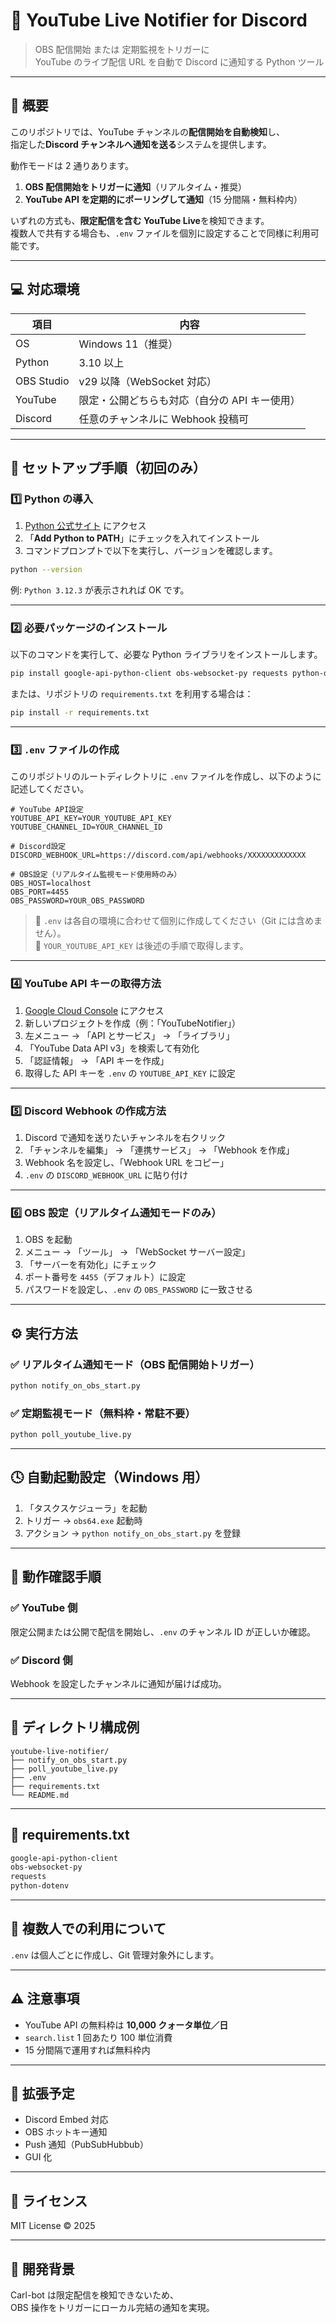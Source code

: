 # 🎥 YouTube Live Notifier for Discord

> OBS 配信開始 または 定期監視をトリガーに  
> YouTube のライブ配信 URL を自動で Discord に通知する Python ツール

---

## 📘 概要

このリポジトリでは、YouTube チャンネルの**配信開始を自動検知**し、  
指定した**Discord チャンネルへ通知を送る**システムを提供します。

動作モードは 2 通りあります。

1. **OBS 配信開始をトリガーに通知**（リアルタイム・推奨）
2. **YouTube API を定期的にポーリングして通知**（15 分間隔・無料枠内）

いずれの方式も、**限定配信を含む YouTube Live**を検知できます。  
複数人で共有する場合も、`.env` ファイルを個別に設定することで同様に利用可能です。

---

## 💻 対応環境

| 項目       | 内容                                          |
| ---------- | --------------------------------------------- |
| OS         | Windows 11（推奨）                            |
| Python     | 3.10 以上                                     |
| OBS Studio | v29 以降（WebSocket 対応）                    |
| YouTube    | 限定・公開どちらも対応（自分の API キー使用） |
| Discord    | 任意のチャンネルに Webhook 投稿可             |

---

## 🚀 セットアップ手順（初回のみ）

### 1️⃣ Python の導入

1. [Python 公式サイト](https://www.python.org/downloads/windows/) にアクセス
2. 「**Add Python to PATH**」にチェックを入れてインストール
3. コマンドプロンプトで以下を実行し、バージョンを確認します。

```bash
python --version
```

例: `Python 3.12.3` が表示されれば OK です。

---

### 2️⃣ 必要パッケージのインストール

以下のコマンドを実行して、必要な Python ライブラリをインストールします。

```bash
pip install google-api-python-client obs-websocket-py requests python-dotenv
```

または、リポジトリの `requirements.txt` を利用する場合は：

```bash
pip install -r requirements.txt
```

---

### 3️⃣ `.env` ファイルの作成

このリポジトリのルートディレクトリに `.env` ファイルを作成し、以下のように記述してください。

```env
# YouTube API設定
YOUTUBE_API_KEY=YOUR_YOUTUBE_API_KEY
YOUTUBE_CHANNEL_ID=YOUR_CHANNEL_ID

# Discord設定
DISCORD_WEBHOOK_URL=https://discord.com/api/webhooks/XXXXXXXXXXXXX

# OBS設定（リアルタイム監視モード使用時のみ）
OBS_HOST=localhost
OBS_PORT=4455
OBS_PASSWORD=YOUR_OBS_PASSWORD
```

> 🔸 `.env` は各自の環境に合わせて個別に作成してください（Git には含めません）。  
> 🔸 `YOUR_YOUTUBE_API_KEY` は後述の手順で取得します。

---

### 4️⃣ YouTube API キーの取得方法

1. [Google Cloud Console](https://console.cloud.google.com/) にアクセス
2. 新しいプロジェクトを作成（例：「YouTubeNotifier」）
3. 左メニュー → 「API とサービス」 → 「ライブラリ」
4. 「YouTube Data API v3」を検索して有効化
5. 「認証情報」 → 「API キーを作成」
6. 取得した API キーを `.env` の `YOUTUBE_API_KEY` に設定

---

### 5️⃣ Discord Webhook の作成方法

1. Discord で通知を送りたいチャンネルを右クリック
2. 「チャンネルを編集」 → 「連携サービス」 → 「Webhook を作成」
3. Webhook 名を設定し、「Webhook URL をコピー」
4. `.env` の `DISCORD_WEBHOOK_URL` に貼り付け

---

### 6️⃣ OBS 設定（リアルタイム通知モードのみ）

1. OBS を起動
2. メニュー → 「ツール」 → 「WebSocket サーバー設定」
3. 「サーバーを有効化」にチェック
4. ポート番号を `4455`（デフォルト）に設定
5. パスワードを設定し、`.env` の `OBS_PASSWORD` に一致させる

---

## ⚙️ 実行方法

### ✅ リアルタイム通知モード（OBS 配信開始トリガー）

```bash
python notify_on_obs_start.py
```

### ✅ 定期監視モード（無料枠・常駐不要）

```bash
python poll_youtube_live.py
```

---

## 🕓 自動起動設定（Windows 用）

1. 「タスクスケジューラ」を起動
2. トリガー → `obs64.exe` 起動時
3. アクション → `python notify_on_obs_start.py` を登録

---

## 🧪 動作確認手順

### ✅ YouTube 側

限定公開または公開で配信を開始し、`.env` のチャンネル ID が正しいか確認。

### ✅ Discord 側

Webhook を設定したチャンネルに通知が届けば成功。

---

## 🧱 ディレクトリ構成例

```
youtube-live-notifier/
├── notify_on_obs_start.py
├── poll_youtube_live.py
├── .env
├── requirements.txt
└── README.md
```

---

## 🧰 requirements.txt

```txt
google-api-python-client
obs-websocket-py
requests
python-dotenv
```

---

## 🧠 複数人での利用について

`.env` は個人ごとに作成し、Git 管理対象外にします。

---

## ⚠️ 注意事項

-   YouTube API の無料枠は **10,000 クォータ単位／日**
-   `search.list` 1 回あたり 100 単位消費
-   15 分間隔で運用すれば無料枠内

---

## 🧩 拡張予定

-   Discord Embed 対応
-   OBS ホットキー通知
-   Push 通知（PubSubHubbub）
-   GUI 化

---

## 🪪 ライセンス

MIT License © 2025

---

## 💬 開発背景

Carl-bot は限定配信を検知できないため、  
OBS 操作をトリガーにローカル完結の通知を実現。
